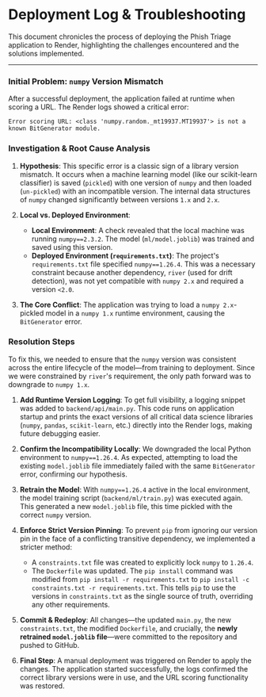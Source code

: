 # Deployment Log & Troubleshooting

This document chronicles the process of deploying the Phish Triage application to Render, highlighting the challenges encountered and the solutions implemented.

---

### Initial Problem: `numpy` Version Mismatch

After a successful deployment, the application failed at runtime when scoring a URL. The Render logs showed a critical error:

```
Error scoring URL: <class 'numpy.random._mt19937.MT19937'> is not a known BitGenerator module.
```

### Investigation & Root Cause Analysis

1.  **Hypothesis**: This specific error is a classic sign of a library version mismatch. It occurs when a machine learning model (like our scikit-learn classifier) is saved (`pickled`) with one version of `numpy` and then loaded (`un-pickled`) with an incompatible version. The internal data structures of `numpy` changed significantly between versions `1.x` and `2.x`.

2.  **Local vs. Deployed Environment**:
    *   **Local Environment**: A check revealed that the local machine was running `numpy==2.3.2`. The model (`ml/model.joblib`) was trained and saved using this version.
    *   **Deployed Environment (`requirements.txt`)**: The project's `requirements.txt` file specified `numpy==1.26.4`. This was a necessary constraint because another dependency, `river` (used for drift detection), was not yet compatible with `numpy 2.x` and required a version `<2.0`.

3.  **The Core Conflict**: The application was trying to load a `numpy 2.x`-pickled model in a `numpy 1.x` runtime environment, causing the `BitGenerator` error.

### Resolution Steps

To fix this, we needed to ensure that the `numpy` version was consistent across the entire lifecycle of the model—from training to deployment. Since we were constrained by `river`'s requirement, the only path forward was to downgrade to `numpy 1.x`.

1.  **Add Runtime Version Logging**: To get full visibility, a logging snippet was added to `backend/api/main.py`. This code runs on application startup and prints the exact versions of all critical data science libraries (`numpy`, `pandas`, `scikit-learn`, etc.) directly into the Render logs, making future debugging easier.

2.  **Confirm the Incompatibility Locally**: We downgraded the local Python environment to `numpy==1.26.4`. As expected, attempting to load the existing `model.joblib` file immediately failed with the same `BitGenerator` error, confirming our hypothesis.

3.  **Retrain the Model**: With `numpy==1.26.4` active in the local environment, the model training script (`backend/ml/train.py`) was executed again. This generated a new `model.joblib` file, this time pickled with the correct `numpy` version.

4.  **Enforce Strict Version Pinning**: To prevent `pip` from ignoring our version pin in the face of a conflicting transitive dependency, we implemented a stricter method:
    *   A `constraints.txt` file was created to explicitly lock `numpy` to `1.26.4`.
    *   The `Dockerfile` was updated. The `pip install` command was modified from `pip install -r requirements.txt` to `pip install -c constraints.txt -r requirements.txt`. This tells `pip` to use the versions in `constraints.txt` as the single source of truth, overriding any other requirements.

5.  **Commit & Redeploy**: All changes—the updated `main.py`, the new `constraints.txt`, the modified `Dockerfile`, and crucially, the **newly retrained `model.joblib` file**—were committed to the repository and pushed to GitHub.

6.  **Final Step**: A manual deployment was triggered on Render to apply the changes. The application started successfully, the logs confirmed the correct library versions were in use, and the URL scoring functionality was restored.
